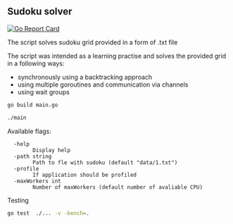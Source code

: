 ## Sudoku solver

[![Go Report Card](https://goreportcard.com/badge/github.com/jkapuscik2/sudoku-solver)](https://goreportcard.com/report/github.com/jkapuscik2/sudoku-solver)

The script solves sudoku grid provided in a form of .txt file

The script was intended as a learning practise and solves the provided grid in a following ways:

- synchronously using a backtracking approach
- using multiple goroutines and communication via channels 
- using wait groups

```bash
go build main.go

./main
```

Available flags:
```
  -help
        Display help 
  -path string
        Path to fle with sudoku (default "data/1.txt")
  -profile
        If application should be profiled
  -maxWorkers int
        Number of maxWorkers (default number of avaliable CPU)
```


Testing

```bash
go test  ./... -v -bench=.
```


